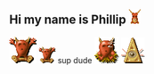 ## Hi my name is Phillip ![Obey!](dk_icons/Horned-reaper-icon.png)   


![](dk_icons/Temple_Icon_Medium.png)
<img src="dk_icons/Temple_Icon_Medium.png" width="30"> sup dude
![](dk_icons/Lair_Icon_Medium.png)
![](dk_icons/ScavengerRoom_Icon_Medium.png)




<!--
**cloutphilled/cloutphilled** is a ✨ _special_ ✨ repository because its `README.md` (this file) appears on your GitHub profile.

Here are some ideas to get you started:

- 🔭 I’m currently working on ...
- 🌱 I’m currently learning ...
- 👯 I’m looking to collaborate on ...
- 🤔 I’m looking for help with ...
- 💬 Ask me about ...
- 📫 How to reach me: ...
- 😄 Pronouns: ...
- ⚡ Fun fact: ...
-->
